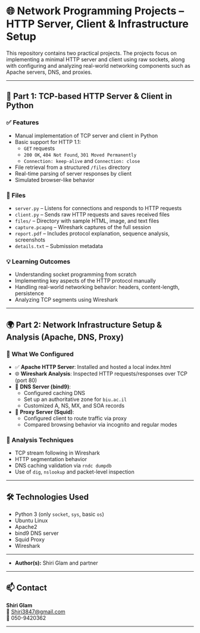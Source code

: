 
# 🌐 Network Programming Projects – HTTP Server, Client & Infrastructure Setup

This repository contains two practical projects. The projects focus on implementing a minimal HTTP server and client using raw sockets, along with configuring and analyzing real-world networking components such as Apache servers, DNS, and proxies.

---

## 🧪 Part 1: TCP-based HTTP Server & Client in Python

### ✅ Features

- Manual implementation of TCP server and client in Python
- Basic support for HTTP 1.1:
  - `GET` requests
  - `200 OK`, `404 Not Found`, `301 Moved Permanently`
  - `Connection: keep-alive` and `Connection: close`
- File retrieval from a structured `/files` directory
- Real-time parsing of server responses by client
- Simulated browser-like behavior

### 📂 Files

- `server.py` – Listens for connections and responds to HTTP requests
- `client.py` – Sends raw HTTP requests and saves received files
- `files/` – Directory with sample HTML, image, and text files
- `capture.pcapng` – Wireshark captures of the full session
- `report.pdf` – Includes protocol explanation, sequence analysis, screenshots
- `details.txt` – Submission metadata

### 💡 Learning Outcomes

- Understanding socket programming from scratch
- Implementing key aspects of the HTTP protocol manually
- Handling real-world networking behavior: headers, content-length, persistence
- Analyzing TCP segments using Wireshark

---

## 🌍 Part 2: Network Infrastructure Setup & Analysis (Apache, DNS, Proxy)

### 🔧 What We Configured

- ✅ **Apache HTTP Server**: Installed and hosted a local index.html
- 🌐 **Wireshark Analysis**: Inspected HTTP requests/responses over TCP (port 80)
- 📡 **DNS Server (bind9)**:
  - Configured caching DNS
  - Set up an authoritative zone for `biu.ac.il`
  - Customized A, NS, MX, and SOA records
- 🔁 **Proxy Server (Squid)**:
  - Configured client to route traffic via proxy
  - Compared browsing behavior via incognito and regular modes

### 📸 Analysis Techniques

- TCP stream following in Wireshark
- HTTP segmentation behavior
- DNS caching validation via `rndc dumpdb`
- Use of `dig`, `nslookup` and packet-level inspection

---

## 🛠️ Technologies Used

- Python 3 (only `socket`, `sys`, basic `os`)
- Ubuntu Linux
- Apache2
- bind9 DNS server
- Squid Proxy
- Wireshark

---


- **Author(s):** Shiri Glam and partner

---

## 📫 Contact

**Shiri Glam**  
📧 Shiri3847@gmail.com  
📱 050-9420362  


---
